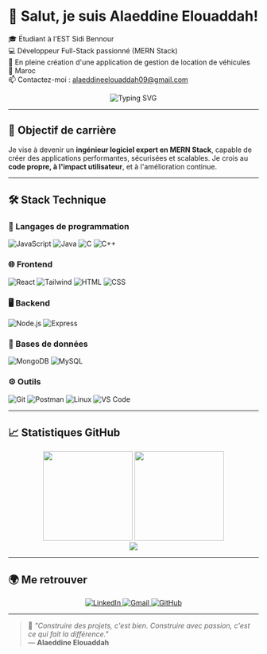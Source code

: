 # 👋 Salut, je suis **Alaeddine Elouaddah**!

🎓 Étudiant à l'EST Sidi Bennour  
💻 Développeur Full-Stack passionné (MERN Stack)  
🚗 En pleine création d'une application de gestion de location de véhicules  
📍 Maroc  
📫 Contactez-moi : [alaeddineelouaddah09@gmail.com](mailto:alaeddineelouaddah09@gmail.com)

<p align="center">
  <img src="https://readme-typing-svg.herokuapp.com/?font=Fira+Code&pause=1000&center=true&vCenter=true&width=435&lines=Full-Stack+Developer;MERN+Stack+Enthusiast;Software+Craftsman;Always+Learning+%F0%9F%93%9A" alt="Typing SVG" />
</p>

---

## 🎯 Objectif de carrière

Je vise à devenir un **ingénieur logiciel expert en MERN Stack**, capable de créer des applications performantes, sécurisées et scalables. Je crois au **code propre, à l'impact utilisateur**, et à l'amélioration continue.

---

## 🛠️ Stack Technique

### 🧠 Langages de programmation
![JavaScript](https://skillicons.dev/icons?i=javascript)
![Java](https://skillicons.dev/icons?i=java)
![C](https://skillicons.dev/icons?i=c)
![C++](https://skillicons.dev/icons?i=cpp)

### 🌐 Frontend
![React](https://skillicons.dev/icons?i=react)
![Tailwind](https://skillicons.dev/icons?i=tailwind)
![HTML](https://skillicons.dev/icons?i=html)
![CSS](https://skillicons.dev/icons?i=css)

### 🖥 Backend
![Node.js](https://skillicons.dev/icons?i=nodejs)
![Express](https://skillicons.dev/icons?i=express)

### 💾 Bases de données
![MongoDB](https://skillicons.dev/icons?i=mongodb)
![MySQL](https://skillicons.dev/icons?i=mysql)

### ⚙️ Outils
![Git](https://skillicons.dev/icons?i=git)
![Postman](https://skillicons.dev/icons?i=postman)
![Linux](https://skillicons.dev/icons?i=linux)
![VS Code](https://skillicons.dev/icons?i=vscode)

---

## 📈 Statistiques GitHub

<div align="center">
  <img src="https://github-readme-stats.vercel.app/api?username=Alaeddine-Elouaddah&show_icons=true&theme=tokyonight&hide_border=true" height="180"/>
  <img src="https://github-readme-stats.vercel.app/api/top-langs/?username=Alaeddine-Elouaddah&layout=compact&theme=tokyonight&hide_border=true" height="180"/>
</div>

<div align="center">
  <img src="https://github-readme-activity-graph.vercel.app/graph?username=Alaeddine-Elouaddah&theme=tokyo-night&hide_border=true" />
</div>

---

## 🌍 Me retrouver

<div align="center">
  <a href="https://www.linkedin.com/in/alaeddine-elouaddah-8a1058348/" target="_blank">
    <img src="https://skillicons.dev/icons?i=linkedin" alt="LinkedIn"/>
  </a>
  <a href="mailto:alaeddineelouaddah09@gmail.com">
    <img src="https://skillicons.dev/icons?i=gmail" alt="Gmail"/>
  </a>
  <a href="https://github.com/Alaeddine-Elouaddah" target="_blank">
    <img src="https://skillicons.dev/icons?i=github" alt="GitHub"/>
  </a>
</div>

---

> 🚀 *"Construire des projets, c'est bien. Construire avec passion, c'est ce qui fait la différence."*  
> — **Alaeddine Elouaddah**

